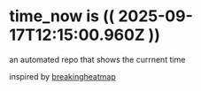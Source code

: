 # time_now is (( 2025-09-17T12:15:00.960Z ))

an automated repo that shows the currnent time

inspired by [breakingheatmap](https://github.com/breakingheatmap/breakingheatmap)